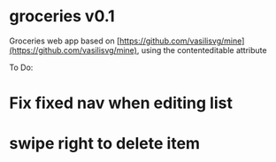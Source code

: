 groceries v0.1
===============

Groceries web app based on [https://github.com/vasilisvg/mine](https://github.com/vasilisvg/mine), using the contenteditable attribute

To Do:  
# Fix fixed nav when editing list
# swipe right to delete item
